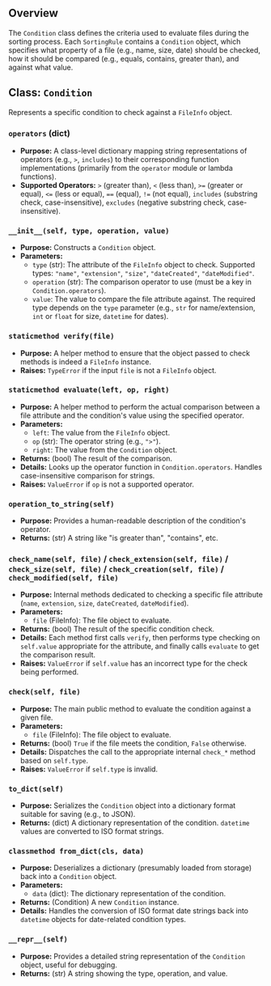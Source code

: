 ## Overview

The `Condition` class defines the criteria used to evaluate files during the sorting process. Each `SortingRule` contains a `Condition` object, which specifies what property of a file (e.g., name, size, date) should be checked, how it should be compared (e.g., equals, contains, greater than), and against what value.

## Class: `Condition`

Represents a specific condition to check against a `FileInfo` object.

### `operators` (dict)

-   **Purpose:** A class-level dictionary mapping string representations of operators (e.g., `>`, `includes`) to their corresponding function implementations (primarily from the `operator` module or lambda functions).
-   **Supported Operators:** `>` (greater than), `<` (less than), `>=` (greater or equal), `<=` (less or equal), `==` (equal), `!=` (not equal), `includes` (substring check, case-insensitive), `excludes` (negative substring check, case-insensitive).

### `__init__(self, type, operation, value)`

-   **Purpose:** Constructs a `Condition` object.
-   **Parameters:**
    -   `type` (str): The attribute of the `FileInfo` object to check. Supported types: `"name"`, `"extension"`, `"size"`, `"dateCreated"`, `"dateModified"`.
    -   `operation` (str): The comparison operator to use (must be a key in `Condition.operators`).
    -   `value`: The value to compare the file attribute against. The required type depends on the `type` parameter (e.g., `str` for name/extension, `int` or `float` for size, `datetime` for dates).

### `staticmethod verify(file)`

-   **Purpose:** A helper method to ensure that the object passed to check methods is indeed a `FileInfo` instance.
-   **Raises:** `TypeError` if the input `file` is not a `FileInfo` object.

### `staticmethod evaluate(left, op, right)`

-   **Purpose:** A helper method to perform the actual comparison between a file attribute and the condition's value using the specified operator.
-   **Parameters:**
    -   `left`: The value from the `FileInfo` object.
    -   `op` (str): The operator string (e.g., `">"`).
    -   `right`: The value from the `Condition` object.
-   **Returns:** (bool) The result of the comparison.
-   **Details:** Looks up the operator function in `Condition.operators`. Handles case-insensitive comparison for strings.
-   **Raises:** `ValueError` if `op` is not a supported operator.

### `operation_to_string(self)`

-   **Purpose:** Provides a human-readable description of the condition's operator.
-   **Returns:** (str) A string like "is greater than", "contains", etc.

### `check_name(self, file)` / `check_extension(self, file)` / `check_size(self, file)` / `check_creation(self, file)` / `check_modified(self, file)`

-   **Purpose:** Internal methods dedicated to checking a specific file attribute (`name`, `extension`, `size`, `dateCreated`, `dateModified`).
-   **Parameters:**
    -   `file` (FileInfo): The file object to evaluate.
-   **Returns:** (bool) The result of the specific condition check.
-   **Details:** Each method first calls `verify`, then performs type checking on `self.value` appropriate for the attribute, and finally calls `evaluate` to get the comparison result.
-   **Raises:** `ValueError` if `self.value` has an incorrect type for the check being performed.

### `check(self, file)`

-   **Purpose:** The main public method to evaluate the condition against a given file.
-   **Parameters:**
    -   `file` (FileInfo): The file object to evaluate.
-   **Returns:** (bool) `True` if the file meets the condition, `False` otherwise.
-   **Details:** Dispatches the call to the appropriate internal `check_*` method based on `self.type`.
-   **Raises:** `ValueError` if `self.type` is invalid.

### `to_dict(self)`

-   **Purpose:** Serializes the `Condition` object into a dictionary format suitable for saving (e.g., to JSON).
-   **Returns:** (dict) A dictionary representation of the condition. `datetime` values are converted to ISO format strings.

### `classmethod from_dict(cls, data)`

-   **Purpose:** Deserializes a dictionary (presumably loaded from storage) back into a `Condition` object.
-   **Parameters:**
    -   `data` (dict): The dictionary representation of the condition.
-   **Returns:** (Condition) A new `Condition` instance.
-   **Details:** Handles the conversion of ISO format date strings back into `datetime` objects for date-related condition types.

### `__repr__(self)`

-   **Purpose:** Provides a detailed string representation of the `Condition` object, useful for debugging.
-   **Returns:** (str) A string showing the type, operation, and value.